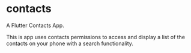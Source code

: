 # contacts

A Flutter Contacts App.


This is app uses contacts permissions to access and display a list of the contacts on your phone with a search functionality.
